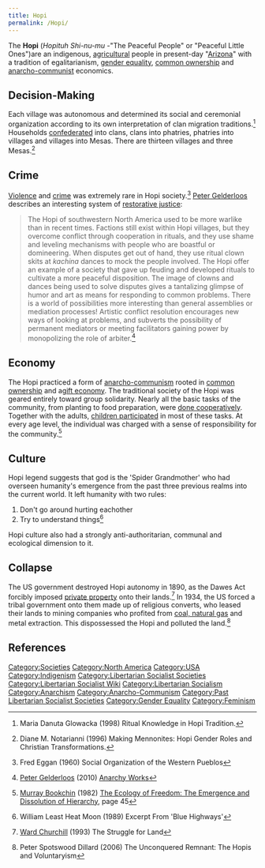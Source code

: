 ```yaml
---
title: Hopi
permalink: /Hopi/
---
```


The **Hopi** (*Hopituh Shi-nu-mu -*"The Peaceful People" or "Peaceful
Little Ones")are an indigenous, [agricultural](Agriculture.md "wikilink")
people in present-day "[Arizona](United_States_of_America.md "wikilink")"
with a tradition of egalitarianism, [gender
equality](Gender_Equality.md "wikilink"), [common
ownership](Commons.md "wikilink") and
[anarcho-communist](Anarcho-Communism.md "wikilink") economics.

## Decision-Making

Each village was autonomous and determined its social and ceremonial
organization according to its own interpretation of clan migration
traditions.[^1] Households [confederated](Confederation.md "wikilink") into
clans, clans into phatries, phatries into villages and villages into
Mesas. There are thirteen villages and three Mesas.[^2]

## Crime

[Violence](Violence.md "wikilink") and [crime](crime.md "wikilink") was
extremely rare in Hopi society.[^3] [Peter
Gelderloos](Peter_Gelderloos.md "wikilink") describes an interesting system
of [restorative justice](Restorative_Justice.md "wikilink"):

> The Hopi of southwestern North America used to be more warlike than in
> recent times. Factions still exist within Hopi villages, but they
> overcome conflict through cooperation in rituals, and they use shame
> and leveling mechanisms with people who are boastful or domineering.
> When disputes get out of hand, they use ritual clown skits at
> <em>kachina</em> dances to mock the people involved. The Hopi offer an
> example of a society that gave up feuding and developed rituals to
> cultivate a more peaceful disposition. The image of clowns and dances
> being used to solve disputes gives a tantalizing glimpse of humor and
> art as means for responding to common problems. There is a world of
> possibilities more interesting than general assemblies or mediation
> processes! Artistic conflict resolution encourages new ways of looking
> at problems, and subverts the possibility of permanent mediators or
> meeting facilitators gaining power by monopolizing the role of
> arbiter.[^4]

## Economy

The Hopi practiced a form of
[anarcho-communism](Anarcho-Communism.md "wikilink") rooted in [common
ownership](Commons.md "wikilink") and a[gift
economy](Gift_Economy.md "wikilink"). The traditional society of the Hopi
was geared entirely toward group solidarity. Nearly all the basic tasks
of the community, from planting to food preparation, were [done
cooperatively](Workers'_Self-Management.md "wikilink"). Together with the
adults, [children participated](Childrearing.md "wikilink") in most of
these tasks. At every age level, the individual was charged with a sense
of responsibility for the community.[^5]

## Culture

Hopi legend suggests that god is the 'Spider Grandmother' who had
overseen humanity's emergence from the past three previous realms into
the current world. It left humanity with two rules:

1.  Don't go around hurting eachother
2.  Try to understand things[^6]

Hopi culture also had a strongly anti-authoritarian, communal and
ecological dimension to it.

## Collapse

The US government destroyed Hopi autonomy in 1890, as the Dawes Act
forcibly imposed [private property](Private_Property.md "wikilink") onto
their lands.[^7] In 1934, the US forced a tribal government onto them
made up of religious converts, who leased their lands to mining
companies who profited from [coal, natural gas](Fossil_Fuel.md "wikilink")
and metal extraction. This dispossessed the Hopi and polluted the
land.[^8]

## References

<references />

[Category:Societies](Category:Societies.md "wikilink") [Category:North
America](Category:North_America.md "wikilink")
[Category:USA](Category:USA.md "wikilink")
[Category:Indigenism](Category:Indigenism.md "wikilink")
[Category:Libertarian Socialist
Societies](Category:Libertarian_Socialist_Societies.md "wikilink")
[Category:Libertarian Socialist
Wiki](Category:Libertarian_Socialist_Wiki.md "wikilink")
[Category:Libertarian
Socialism](Category:Libertarian_Socialism.md "wikilink")
[Category:Anarchism](Category:Anarchism.md "wikilink")
[Category:Anarcho-Communism](Category:Anarcho-Communism.md "wikilink")
[Category:Past Libertarian Socialist
Societies](Category:Past_Libertarian_Socialist_Societies.md "wikilink")
[Category:Gender Equality](Category:Gender_Equality.md "wikilink")
[Category:Feminism](Category:Feminism.md "wikilink")

[^1]: Maria Danuta Glowacka (1998) Ritual Knowledge in Hopi Tradition.

[^2]: Diane M. Notarianni (1996) Making Mennonites: Hopi Gender Roles
    and Christian Transformations.

[^3]: Fred Eggan (1960) Social Organization of the Western Pueblos

[^4]: [Peter Gelderloos](Peter_Gelderloos.md "wikilink") (2010) [Anarchy
    Works](Anarchy_Works.md "wikilink")

[^5]: [Murray Bookchin](Murray_Bookchin.md "wikilink") (1982) [The Ecology
    of Freedom: The Emergence and Dissolution of
    Hierarchy](The_Ecology_of_Freedom:_The_Emergence_and_Dissolution_of_Hierarchy.md "wikilink"),
    page 45

[^6]: William Least Heat Moon (1989) Excerpt From 'Blue Highways'

[^7]: [Ward Churchill](Ward_Churchill.md "wikilink") (1993) The Struggle
    for Land

[^8]: Peter Spotswood Dillard (2006) The Unconquered Remnant: The Hopis
    and Voluntaryism